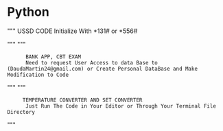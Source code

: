 # Python
"""
          USSD CODE 
          Initialize With *131# or *556#
          
"""
"""
          
          BANK APP, CBT EXAM
          Need to request User Access to data Base to (DaudaMartin24@gmail.com) or Create Personal DataBase and Make Modification to Code
"""
"""
         
         TEMPERATURE CONVERTER AND SET CONVERTER
          Just Run The Code in Your Editor or Through Your Terminal File Directory
"""
